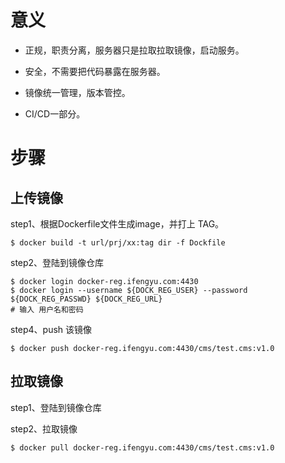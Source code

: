 # 意义

* 正规，职责分离，服务器只是拉取拉取镜像，启动服务。

* 安全，不需要把代码暴露在服务器。

* 镜像统一管理，版本管控。

* CI/CD一部分。

# 步骤

## 上传镜像

step1、根据Dockerfile文件生成image，并打上 TAG。

```
$ docker build -t url/prj/xx:tag dir -f Dockfile
```

step2、登陆到镜像仓库

```
$ docker login docker-reg.ifengyu.com:4430
$ docker login --username ${DOCK_REG_USER} --password ${DOCK_REG_PASSWD} ${DOCK_REG_URL}
# 输入 用户名和密码
```

step4、push 该镜像

```
$ docker push docker-reg.ifengyu.com:4430/cms/test.cms:v1.0
```

## 拉取镜像

step1、登陆到镜像仓库

step2、拉取镜像

```
$ docker pull docker-reg.ifengyu.com:4430/cms/test.cms:v1.0
```



